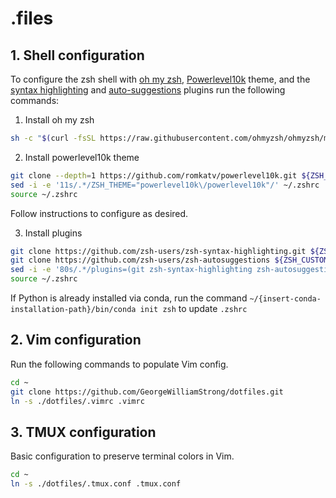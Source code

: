 # .files

## 1. Shell configuration

To configure the zsh shell with [oh my zsh](https://ohmyz.sh/), [Powerlevel10k](https://github.com/romkatv/powerlevel10k) theme, and the [syntax highlighting](https://github.com/zsh-users/zsh-syntax-highlighting) and [auto-suggestions](https://github.com/zsh-users/zsh-autosuggestions) plugins run the following commands:

1. Install oh my zsh
```zsh
sh -c "$(curl -fsSL https://raw.githubusercontent.com/ohmyzsh/ohmyzsh/master/tools/install.sh)"
```

2. Install powerlevel10k theme
```zsh
git clone --depth=1 https://github.com/romkatv/powerlevel10k.git ${ZSH_CUSTOM:-$HOME/.oh-my-zsh/custom}/themes/powerlevel10k
sed -i -e '11s/.*/ZSH_THEME="powerlevel10k\/powerlevel10k"/' ~/.zshrc
source ~/.zshrc
```
Follow instructions to configure as desired.

3. Install plugins
```zsh
git clone https://github.com/zsh-users/zsh-syntax-highlighting.git ${ZSH_CUSTOM:-~/.oh-my-zsh/custom}/plugins/zsh-syntax-highlighting
git clone https://github.com/zsh-users/zsh-autosuggestions ${ZSH_CUSTOM:-~/.oh-my-zsh/custom}/plugins/zsh-autosuggestions
sed -i -e '80s/.*/plugins=(git zsh-syntax-highlighting zsh-autosuggestions)/' ~/.zshrc
source ~/.zshrc
```

If Python is already installed via conda, run the command `~/{insert-conda-installation-path}/bin/conda init zsh` to update `.zshrc`

## 2. Vim configuration

Run the following commands to populate Vim config.

```zsh
cd ~
git clone https://github.com/GeorgeWilliamStrong/dotfiles.git
ln -s ./dotfiles/.vimrc .vimrc
```

## 3. TMUX configuration

Basic configuration to preserve terminal colors in Vim.

```zsh
cd ~
ln -s ./dotfiles/.tmux.conf .tmux.conf
```
